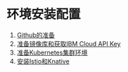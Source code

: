 # 环境安装配置

1. [Github的准备](./00-apply-github-account.md)
2. [准备镜像库和获取IBM Cloud API Key](./01-cloud-api.md)
3. [准备Kubernetes集群环境](./02-k8s-connect.md)
4. [安装Istio和Knative](./03-istio-knative-install.md)

